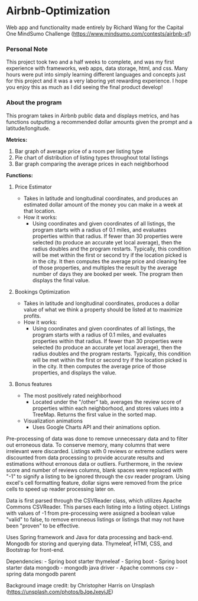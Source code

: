 # Airbnb-Optimization

Web app and functionality made entirely by Richard Wang for the Capital One MindSumo Challenge (https://www.mindsumo.com/contests/airbnb-sf)
<h3> Personal Note </h3>
This project took two and a half weeks to complete, and was my first experience with frameworks, web apps, data storage, html, and css. Many hours were put into simply learning different languages and concepts just for this project and it was a very laboring yet rewarding experience. I hope you enjoy this as much as I did seeing the final product develop! 

<h3> About the program </h3>
This program takes in Airbnb public data and displays metrics, and has functions outputting a recommended dollar amounts given the prompt and a latitude/longitude. 

<b>Metrics:</b>
1. Bar graph of average price of a room per listing type
2. Pie chart of distribution of listing types throughout total listings
3. Bar graph comparing the average prices in each neighborhood

<b>Functions:</b>
1. Price Estimator
	- Takes in latitude and longitudinal coordinates, and produces an estimated dollar amount of the money you can make in a week at that location.
	- How it works:
		- Using coordinates and given coordinates of all listings, the program starts with a radius of 0.1 miles, and evaluates properties within that radius. If fewer than 30 properties were selected (to produce an accurate yet local average), then the radius doubles and the program restarts. Typically, this condition will be met within the first or second try if the location picked is in the city. It then computes the average price and cleaning fee of those properties, and multiples the result by the average number of days they are booked per week. The program then displays the final value.

2. Bookings Optimization
	- Takes in latitude and longitudinal coordinates, produces a dollar value of what we think a property should be listed at to maximize profits. 
	- How it works:
		- Using coordinates and given coordinates of all listings, the program starts with a radius of 0.1 miles, and evaluates properties within that radius. If fewer than 30 properties were selected (to produce an accurate yet local average), then the radius doubles and the program restarts. Typically, this condition will be met within the first or second try if the location picked is in the city. It then computes the average price of those properties, and displays the value. 

3. Bonus features
	- The most positively rated neighborhood
		- Located under the "/other" tab, averages the review score of properties within each neighborhood, and stores values into a TreeMap. Returns the first value in the sorted map.
	- Visualization animations
		- Uses Google Charts API and their animations option.

Pre-processing of data was done to remove unnecessary data and to filter out erroneous data. To conserve memory, many columns that were irrelevant were discarded. Listings with 0 reviews or extreme outliers were discounted from data processing to provide accurate results and estimations without erronous data or outliers. Furthermore, in the review score and number of reviews columns, blank spaces were replaced with "-1" to signify a listing to be ignored through the csv reader program. Using excel's cell formatting feature, dollar signs were removed from the price cells to speed up reader processing later on.

Data is first parsed through the CSVReader class, which utilizes Apache Commons CSVReader. This parses each listing into a listing object. Listings with values of -1 from pre-processing were assigned a boolean value "valid" to false, to remove erroneous listings or listings that may not have been "proven" to be effective.

Uses Spring framework and Java for data processing and back-end. Mongodb for storing and querying data.
Thymeleaf, HTMl, CSS, and Bootstrap for front-end.

Dependencies:
	- Spring boot starter thymeleaf
	- Spring boot
	- Spring boot starter data mongodb
	- mongodb java driver
	- Apache commons csv
	- spring data mongodb parent

Background image credit: by Christopher Harris on Unsplash (https://unsplash.com/photos/bJqeJxeyiJE)

